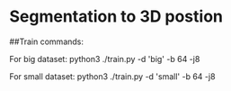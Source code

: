 # Segmentation to 3D postion

##Train commands:

For big dataset: 
python3 ./train.py -d 'big' -b 64 -j8

For small dataset: 
python3 ./train.py -d 'small' -b 64 -j8
